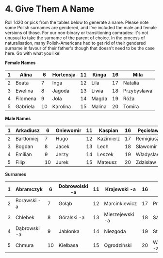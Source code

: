 # 4. Give Them A Name

Roll 1d20 or pick from the tables below to generate a name. Please note some Polish surnames are gendered, and I've included the male and female versions of those. For our non-binary or transitioning comrades: it's not unusual to take the surname of the parent of choice. In the process of naturalisation, many Polish-Americans had to get rid of their gendered surname in favour of their father's though that doesn't need to be the case here. Go with what you like!&#x20;

**Female Names**

| 1 | Alina    | 6  | Hortensja | 11 | Kinga  | 16 | Mila        |
| - | -------- | -- | --------- | -- | ------ | -- | ----------- |
| 2 | Beata    | 7  | Inga      | 12 | Lila   | 17 | Natalia     |
| 3 | Ewelina  | 8  | Jagoda    | 13 | Liwia  | 18 | Przybysława |
| 4 | Filomena | 9  | Jola      | 14 | Magda  | 19 | Róża        |
| 5 | Gabriela | 10 | Karolina  | 15 | Malina | 20 | Tomira      |

**Male Names**

| 1 | Arkadiusz  | 6  | Gniewomir | 11 | Kaspian   | 16 | Pęcisław  |
| - | ---------- | -- | --------- | -- | --------- | -- | --------- |
| 2 | Bartłomiej | 7  | Hugo      | 12 | Kazimierz | 17 | Remigiusz |
| 3 | Bogdan     | 8  | Jacek     | 13 | Lech      | 18 | Sławomir  |
| 4 | Emilian    | 9  | Jerzy     | 14 | Leszek    | 19 | Władysław |
| 5 | Filip      | 10 | Jurek     | 15 | Mateusz   | 20 | Zdzisław  |

**Surnames**

| 1 | Abramczyk    | 6  | Dobrowolski -a | 11 | Krajewski -a    | 16 | Piecyk       |
| - | ------------ | -- | -------------- | -- | --------------- | -- | ------------ |
| 2 | Borawski -a  | 7  | Gołąb          | 12 | Marcinkiewicz   | 17 | Przewoźnik   |
| 3 | Chlebek      | 8  | Góralski -a    | 13 | Mierzejewski -a | 18 | Sawicki -a   |
| 4 | Dąbrowski -a | 9  | Jabłonka       | 14 | Niezgoda        | 19 | Stopa        |
| 5 | Chmura       | 10 | Kiełbasa       | 15 | Ogrodziński     | 20 | Wachowski -a |

